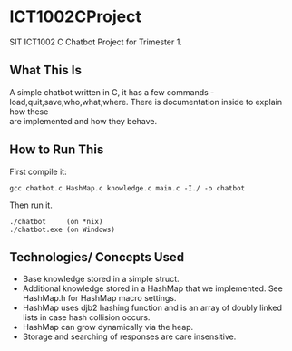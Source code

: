 # ICT1002CProject
SIT ICT1002 C Chatbot Project for Trimester 1.

## What This Is
A simple chatbot written in C, it has a few commands - load,quit,save,who,what,where. There is documentation inside to explain how these <br>
are implemented and how they behave.

## How to Run This
First compile it:
```
gcc chatbot.c HashMap.c knowledge.c main.c -I./ -o chatbot
```
Then run it.
```
./chatbot     (on *nix)
./chatbot.exe (on Windows)
```

## Technologies/ Concepts Used
- Base knowledge stored in a simple struct.
- Additional knowledge stored in a HashMap that we implemented. See HashMap.h for HashMap macro settings.
- HashMap uses djb2 hashing function and is an array of doubly linked lists in case hash collision occurs.
- HashMap can grow dynamically via the heap.
- Storage and searching of responses are care insensitive.
